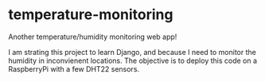 # temperature-monitoring
Another temperature/humidity monitoring web app!

I am strating this project to learn Django, and because I need to monitor the humidity in inconvienent locations.
The objective is to deploy this code on a RaspberryPi with a few DHT22 sensors.
